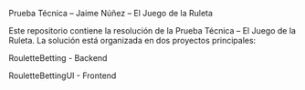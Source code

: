 Prueba Técnica – Jaime Núñez – El Juego de la Ruleta

Este repositorio contiene la resolución de la Prueba Técnica – El Juego de la Ruleta.
La solución está organizada en dos proyectos principales:

RouletteBetting - Backend

RouletteBettingUI - Frontend
